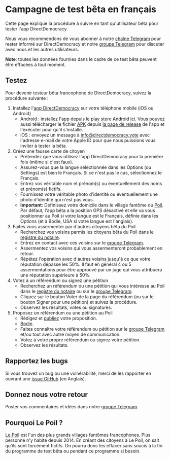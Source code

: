# Campagne de test bêta en français

Cette page explique la procédure à suivre en tant qu'utilisateur bêta pour tester l'app DirectDemocracy.

Nous vous recommendons de vous abonner à notre [chaîne Telegram](https://t.me/directdemocracy_news_fr) pour rester informé sur DirectDemocracy et notre [groupe Telegram](https://t.me/directdemocracy_group_fr) pour discuter avec nous et les autres utilisateurs.

**Note**: toutes les données fournies dans le cadre de ce test bêta peuvent être effacées à tout moment.

## Testez

Pour devenir testeur bêta francophone de DirectDemocracy, suivez la procédure suivante :

1. Installez l'[app DirectDemocracy](https://app.directdemocracy.vote) sur votre téléphone mobile (iOS ou Android)
   - Android : installez l'app depuis le play store Android [ici](https://play.google.com/store/apps/details?id=vote.directdemocracy.app). Vous pouvez aussi télécharger le fichier [APK](https://github.com/directdemocracy-vote/app/releases/download/2.0.56/directdemocracy-2.0.56.apk) depuis [la page de release](https://github.com/directdemocracy-vote/app/releases) de l'app et l'exécuter pour qu'il s'installe.
   - iOS : envoyez un message à [info@directdemocracy.vote](mailto:info@directdemocracy.vote) avec l'adresse e-mail de votre Apple ID pour que nous puissions vous inviter à tester la bêta.
3. Créez une fausse carte de citoyen
   - Prétendez que vous utilisez l'app DirectDemocracy pour la première fois (même si c'est faux).
   - Assurez-vous que la langue sélectionnée dans les Options (ou Settings) est bien le Français. Si ce n'est pas le cas, sélectionnez le Français.
   - Entrez vos véritable nom et prénom(s) ou éventuellement des noms et prénom(s) fictifs.
   - Fournissez votre véritable photo d'identité ou éventuellement une photo d'identité qui n'est pas vous.
   - **Important**: Définissez votre domicile dans le village fantôme du [Poil](https://nominatim.openstreetmap.org/ui/details.html?osmtype=R&osmid=6834621&class=boundary). Par défaut, l'app bêta a la position GPS désactivé et elle va vous positionner au Poil si votre langue est le Français, définie dans les Options (et à Bodie, USA si votre langue est l'anglais).
4. Faites vous assermenter par d'autres citoyens bêta du Poil
   - Recherchez vos voisins parmis les citoyens bêta du Poil dans le [registre du notaire](https://notary.directdemocracy.vote?latitude=43.9371&longitude=6.2847).
   - Entrez en contact avec ces voisins sur le [groupe Telegram](https://t.me/directdemocracy_group_fr).
   - Assermentez vos voisins qui vous assermenteront probablement en retour.
   - Répétez l'opération avec d'autres voisins jusqu'à ce que votre réputation dépasse les 50%. Il faut en général 4 ou 5 assermentations pour être approuvé par un juge qui vous attribuera une réputation supérieure à 50%.
5. Votez à un référendum ou signez une pétition
   - Recherchez un référendum ou une pétition qui vous intéresse au Poil dans le [registre du notaire](https://notary.directdemocracy.vote?tab=proposals&latitude=43.9371&longitude=6.2847) ou sur le [groupe Telegram](https://t.me/directdemocracy_group_fr).
   - Cliquez sur le bouton Voter de la page du référendum (ou sur le bouton Signer pour une pétition) et suivez la procédure.
   - Observez les résultats, votes ou signatures.
6. Proposez un référendum ou une pétition au Poil
   - Rédigez et [publiez](https://judge.directdemocracy.vote/propose.html?latitude=43.9371&longitude=6.2847) votre proposition.
   - [Bodie](https://judge.directdemocracy.vote/propose.html?latitude=38.2115&longitude=-119.0126).
   - Faites connaître votre référendum ou pétition sur le [groupe Telegram](https://t.me/directdemocracy_group_fr) et/ou tout avec autre moyen de communication.
   - Votez à votre propre référendum ou signez votre pétition.
   - Observez les résultats.

## Rapportez les bugs

Si vous trouvez un bug ou une vulnérabilité, merci de les rapporter en ouvrant une [issue GitHub](https://github.com/directdemocracy-vote/www/issues/new) (en Anglais).

## Donnez nous votre retour

Poster vos commentaires et idées dans notre [groupe Telegram](https://t.me/directdemocracy_group_fr).

## Pourquoi Le Poil ?

[Le Poil](https://fr.wikipedia.org/wiki/Le_Poil) est l'un des plus grands villages fantômes francophones. Plus personne n'y habite depuis 2014. En créant des citoyens à Le Poil, on sait qu'ils sont forcément fictifs. On pourra donc les effacer sans soucis à la fin du programme de test bêta ou pendant ce programme si besoin.


